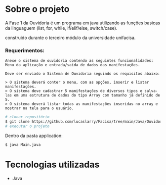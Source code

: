 # Sobre o projeto

A Fase 1 da Ouvidoria é um programa em java utilizando as funções basicas da linguaguem (list, for, while, if/elif/else, switch/case).

construido durante o terceiro módulo da universidade unifacisa.

### Requerimentos:

    Anexe o sistema de ouvidoria contendo as seguintes funcionalidades: Menu da aplicação e entrada/saída de dados das manifestações.

    Deve ser enviado o Sistema de Ouvidoria seguindo os requisitos abaixo:

    > O sistema deverá conter o menu, com as opções, inserir e listar manifestações.
    > O sistema deve cadastrar 5 manifestações de diversos tipos e salva-las em uma estrutura de dados do tipo Array com tamanho já definido de 5.
    > O sistema deverá listar todas as manifestações inseridas no array e mostrar na tela para o usuário.

```bash
# clonar repositório
$ git clone https://github.com/lucaslarry/Facisa/tree/main/Java/OuvidoriaBasico_fase1
# executar o projeto
```
Dentro da pasta application:
```bash
$ java Main.java
```

# Tecnologias utilizadas
- Java

